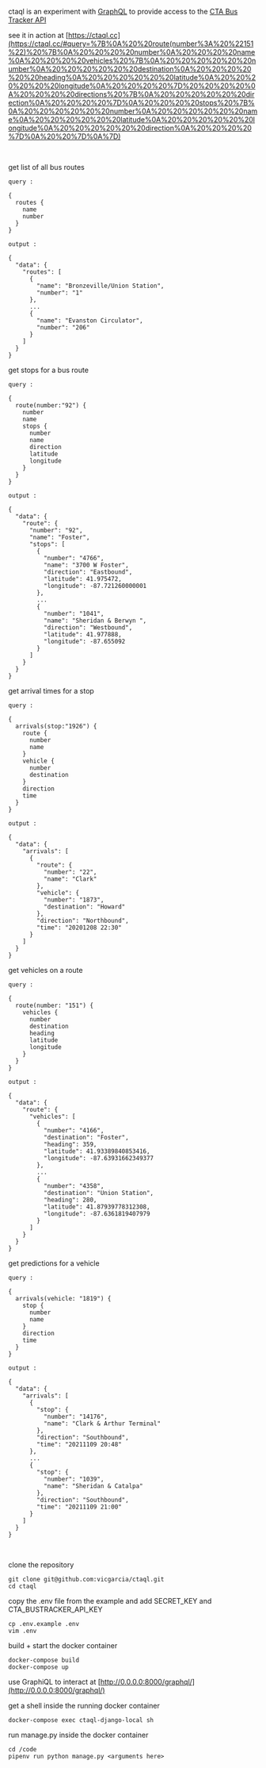 ctaql is an experiment with [GraphQL](https://graphql.org/) to provide access to the [CTA Bus Tracker API](https://www.transitchicago.com/developers/bustracker/)

see it in action at [https://ctaql.cc](https://ctaql.cc/#query=%7B%0A%20%20route(number%3A%20%22151%22)%20%7B%0A%20%20%20%20number%0A%20%20%20%20name%0A%20%20%20%20vehicles%20%7B%0A%20%20%20%20%20%20number%0A%20%20%20%20%20%20destination%0A%20%20%20%20%20%20heading%0A%20%20%20%20%20%20latitude%0A%20%20%20%20%20%20longitude%0A%20%20%20%20%7D%20%20%20%20%0A%20%20%20%20directions%20%7B%0A%20%20%20%20%20%20direction%0A%20%20%20%20%7D%0A%20%20%20%20stops%20%7B%0A%20%20%20%20%20%20number%0A%20%20%20%20%20%20name%0A%20%20%20%20%20%20latitude%0A%20%20%20%20%20%20longitude%0A%20%20%20%20%20%20direction%0A%20%20%20%20%7D%0A%20%20%7D%0A%7D)

<br>

get list of all bus routes
```
query :

{
  routes {
    name
    number
  }
}

output :

{
  "data": {
    "routes": [
      {
        "name": "Bronzeville/Union Station",
        "number": "1"
      },
      ...
      {
        "name": "Evanston Circulator",
        "number": "206"
      }
    ]
  }
}
```

get stops for a bus route
```
query :

{
  route(number:"92") {
    number
    name
    stops {
      number
      name
      direction
      latitude
      longitude
    }
  }
}

output :

{
  "data": {
    "route": {
      "number": "92",
      "name": "Foster",
      "stops": [
        {
          "number": "4766",
          "name": "3700 W Foster",
          "direction": "Eastbound",
          "latitude": 41.975472,
          "longitude": -87.721260000001
        },
        ...
        {
          "number": "1041",
          "name": "Sheridan & Berwyn ",
          "direction": "Westbound",
          "latitude": 41.977888,
          "longitude": -87.655092
        }
      ]
    }
  }
}
```

get arrival times for a stop
```
query :

{
  arrivals(stop:"1926") {
    route {
      number
      name
    }
    vehicle {
      number
      destination
    }
    direction
    time
  }
}

output :

{
  "data": {
    "arrivals": [
      {
        "route": {
          "number": "22",
          "name": "Clark"
        },
        "vehicle": {
          "number": "1873",
          "destination": "Howard"
        },
        "direction": "Northbound",
        "time": "20201208 22:30"
      }
    ]
  }
}
```

get vehicles on a route
```
query :

{
  route(number: "151") {
    vehicles {
      number
      destination
      heading
      latitude
      longitude
    }
  }
}

output :

{
  "data": {
    "route": {
      "vehicles": [
        {
          "number": "4166",
          "destination": "Foster",
          "heading": 359,
          "latitude": 41.93389840853416,
          "longitude": -87.63931662349377
        },
        ...
        {
          "number": "4358",
          "destination": "Union Station",
          "heading": 280,
          "latitude": 41.87939778312308,
          "longitude": -87.6361819407979
        }
      ]
    }
  }
}
```

get predictions for a vehicle
```
query :

{
  arrivals(vehicle: "1819") {
    stop {
      number
      name
    }
    direction
    time
  }
}

output :

{
  "data": {
    "arrivals": [
      {
        "stop": {
          "number": "14176",
          "name": "Clark & Arthur Terminal"
        },
        "direction": "Southbound",
        "time": "20211109 20:48"
      },
      ...
      {
        "stop": {
          "number": "1039",
          "name": "Sheridan & Catalpa"
        },
        "direction": "Southbound",
        "time": "20211109 21:00"
      }
    ]
  }
}
```

<br />

clone the repository
```
git clone git@github.com:vicgarcia/ctaql.git
cd ctaql
```

copy the .env file from the example and add SECRET_KEY and CTA_BUSTRACKER_API_KEY
```
cp .env.example .env
vim .env
```

build + start the docker container
```
docker-compose build
docker-compose up
```

use GraphiQL to interact at [http://0.0.0.0:8000/graphql/](http://0.0.0.0:8000/graphql/)

get a shell inside the running docker container
```
docker-compose exec ctaql-django-local sh
```

run manage.py inside the docker container
```
cd /code
pipenv run python manage.py <arguments here>
```
